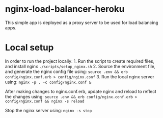 nginx-load-balancer-heroku
===========================

This simple app is deployed as a proxy server to be used for load balancing apps.

Local setup
===========
In order to run the project locally:
    1. Run the script to create required files, and install nginx ```./scripts/setup_nginx.sh```
    2. Source the environment file, and generate the nginx config file using: ```source .env && erb config/nginx.conf.erb > config/nginx.conf```
    3. Run the local nginx server using: ```nginx -p . -c config/nginx.conf &```

After making changes to nginx.conf.erb, update nginx and reload to reflect the changes using:
    ```source .env && erb config/nginx.conf.erb > config/nginx.conf && nginx -s reload```

Stop the nginx server using: ```nginx -s stop```